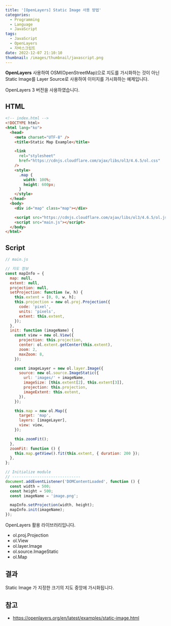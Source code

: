 ```yaml
---
title: '[OpenLayers] Static Image 사용 방법'
categories:
  - Programming
  - Language
  - JavaScript
tags:
  - JavaScript
  - OpenLayers
  - 자바스크립트
date: 2022-12-07 21:10:10
thumbnail: /images/thumbnail/javascript.png
---
```


**OpenLayers** 사용하여 OSM(OpenStreetMap)으로 지도를 가시화하는 것이 아닌 Static Image를 Layer Source로 사용하여 이미지를 가시화하는 예제입니다.

OpenLayers 3 버전을 사용하였습니다.

## HTML

```html
<!-- index.html -->
<!DOCTYPE html>
<html lang="ko">
  <head>
    <meta charset="UTF-8" />
    <title>Static Map Example</title>

    <link
      rel="stylesheet"
      href="https://cdnjs.cloudflare.com/ajax/libs/ol3/4.6.5/ol.css"
    />
    <style>
      .map {
        width: 100%;
        height: 600px;
      }
    </style>
  </head>
  <body>
    <div id="map" class="map"></div>

    <script src="https://cdnjs.cloudflare.com/ajax/libs/ol3/4.6.5/ol.js"></script>
    <script src="main.js"></script>
  </body>
</html>
```

## Script

```js
// main.js

// 지도 정보
const mapInfo = {
  map: null,
  extent: null,
  projection: null,
  setProjection: function (w, h) {
    this.extent = [0, 0, w, h];
    this.projection = new ol.proj.Projection({
      code: 'pixel',
      units: 'pixels',
      extent: this.extent,
    });
  },
  init: function (imageName) {
    const view = new ol.View({
      projection: this.projection,
      center: ol.extent.getCenter(this.extent),
      zoom: 2,
      maxZoom: 8,
    });

    const imageLayer = new ol.layer.Image({
      source: new ol.source.ImageStatic({
        url: 'images/' + imageName,
        imageSize: [this.extent[2], this.extent[3]],
        projection: this.projection,
        imageExtent: this.extent,
      }),
    });

    this.map = new ol.Map({
      target: 'map',
      layers: [imageLayer],
      view: view,
    });

    this.zoomFit();
  },
  zoomFit: function () {
    this.map.getView().fit(this.extent, { duration: 200 });
  },
};

// Initialize module
// ------------------------------
document.addEventListener('DOMContentLoaded', function () {
  const width = 500;
  const height = 500;
  const imageName = 'image.png';

  mapInfo.setProjection(width, height);
  mapInfo.init(imageName);
});
```

OpenLayers 활용 라이브러리입니다.

- ol.proj.Projection
- ol.View
- ol.layer.Image
- ol.source.ImageStatic
- ol.Map

## 결과

Static Image 가 지정한 크기의 지도 중앙에 가시화됩니다.

## 참고

- https://openlayers.org/en/latest/examples/static-image.html
